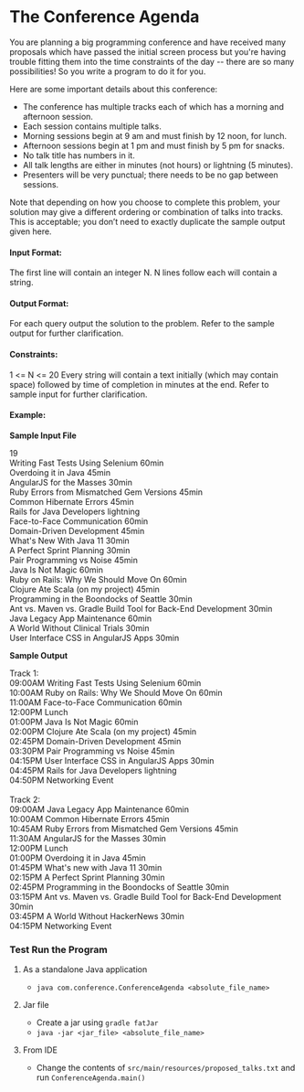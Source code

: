 # The Conference Agenda

You are planning a big programming conference and have received many proposals which have passed the initial screen process but you're having trouble fitting them into the time constraints of the day -- there are so many possibilities! So you write a program to do it for you.

Here are some important details about this conference:
*	The conference has multiple tracks each of which has a morning and afternoon session.
*	Each session contains multiple talks.
*	Morning sessions begin at 9 am and must finish by 12 noon, for lunch.
*	Afternoon sessions begin at 1 pm and must finish by 5 pm for snacks.
*	No talk title has numbers in it.
*	All talk lengths are either in minutes (not hours) or lightning (5 minutes).
*	Presenters will be very punctual; there needs to be no gap between sessions.

Note that depending on how you choose to complete this problem, your solution may give a different ordering or combination of talks into tracks. This is acceptable; you don’t need to exactly duplicate the sample output given here.

#### Input Format:

The first line will contain an integer N. N lines follow each will contain a string.

#### Output Format:

For each query output the solution to the problem. Refer to the sample output for further clarification.

#### Constraints:

1 <= N <= 20
Every string will contain a text initially (which may contain space) followed by time of completion in minutes at the end. Refer to sample input for further clarification.

####  Example:
**Sample Input File**

19 <br/>
Writing Fast Tests Using Selenium 60min <br/>
Overdoing it in Java 45min <br/>
AngularJS for the Masses 30min <br/>
Ruby Errors from Mismatched Gem Versions 45min <br/>
Common Hibernate Errors 45min <br/>
Rails for Java Developers lightning <br/>
Face-to-Face Communication 60min <br/>
Domain-Driven Development 45min <br/>
What's New With Java 11 30min <br/>
A Perfect Sprint Planning 30min <br/>
Pair Programming vs Noise 45min <br/>
Java Is Not Magic 60min <br/>
Ruby on Rails: Why We Should Move On 60min <br/>
Clojure Ate Scala (on my project) 45min <br/>
Programming in the Boondocks of Seattle 30min <br/>
Ant vs. Maven vs. Gradle Build Tool for Back-End Development 30min <br/>
Java Legacy App Maintenance 60min <br/>
A World Without Clinical Trials 30min <br/>
User Interface CSS in AngularJS Apps 30min <br/>

**Sample Output**

Track 1: <br/>
09:00AM Writing Fast Tests Using Selenium 60min <br/>
10:00AM Ruby on Rails: Why We Should Move On 60min <br/>
11:00AM Face-to-Face Communication 60min <br/>
12:00PM Lunch <br/>
01:00PM Java Is Not Magic 60min <br/>
02:00PM Clojure Ate Scala (on my project) 45min <br/>
02:45PM Domain-Driven Development 45min <br/>
03:30PM Pair Programming vs Noise 45min <br/>
04:15PM User Interface CSS in AngularJS Apps 30min <br/>
04:45PM Rails for Java Developers lightning <br/>
04:50PM Networking Event <br/> <br/>
Track 2: <br/>
09:00AM Java Legacy App Maintenance 60min <br/>
10:00AM Common Hibernate Errors 45min <br/>
10:45AM Ruby Errors from Mismatched Gem Versions 45min <br/>
11:30AM AngularJS for the Masses 30min <br/>
12:00PM Lunch <br/>
01:00PM Overdoing it in Java 45min <br/>
01:45PM What's new with Java 11 30min <br/>
02:15PM A Perfect Sprint Planning 30min <br/>
02:45PM Programming in the Boondocks of Seattle 30min <br/>
03:15PM Ant vs. Maven vs. Gradle Build Tool for Back-End Development 30min <br/>
03:45PM A World Without HackerNews 30min <br/>
04:15PM Networking Event <br/>

### Test Run the Program

1. As a standalone Java application <br/>
    - ```java com.conference.ConferenceAgenda <absolute_file_name>```

2. Jar file <br/>
    * Create a jar using `gradle fatJar `
    * ```java -jar <jar_file> <absolute_file_name>```

3. From IDE
    * Change the contents of `src/main/resources/proposed_talks.txt` and run `ConferenceAgenda.main()`